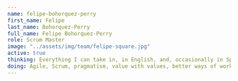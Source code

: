 ```yaml
---
name: felipe-bohorquez-perry
first_name: Felipe
last_name: Bohorquez-Perry
full_name: Felipe Bohorquez-Perry
role: Scrum Master
image: "../assets/img/team/felipe-square.jpg"
active: true
thinking: Everything I can take in, in English, and, occasionally in Spanish
doing: Agile, Scrum, pragmatism, value with values, better ways of working, new tools, old tools, human behaviours, incentivizing our best impulses, Music, VFX, films and how it all connects.
---
```

